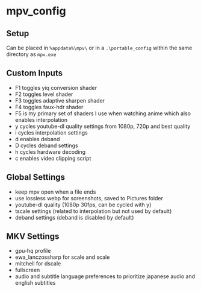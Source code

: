 # mpv_config
## Setup
Can be placed in `%appdata%\mpv\` or in a `.\portable_config` within the same directory as `mpv.exe`
## Custom Inputs
- F1 toggles yiq conversion shader
- F2 toggles level shader
- F3 toggles adaptive sharpen shader
- F4 toggles faux-hdr shader
- F5 is my primary set of shaders I use when watching anime which also enables interpolation
- y cycles youtube-dl quality settings from 1080p, 720p and best quality
- i cycles interpolation settings
- d enables deband
- D cycles deband settings
- h cycles hardware decoding
- c enables video clipping script
## Global Settings
- keep mpv open when a file ends
- use lossless webp for screenshots, saved to Pictures folder
- youtube-dl quality (1080p 30fps, can be cycled with y)
- tscale settings (related to interpolation but not used by default)
- deband settings (deband is disabled by default)
## MKV Settings
- gpu-hq profile
- ewa_lanczossharp for scale and scale
- mitchell for dscale
- fullscreen
- audio and subtitle language preferences to prioritize japanese audio and english subtitles
